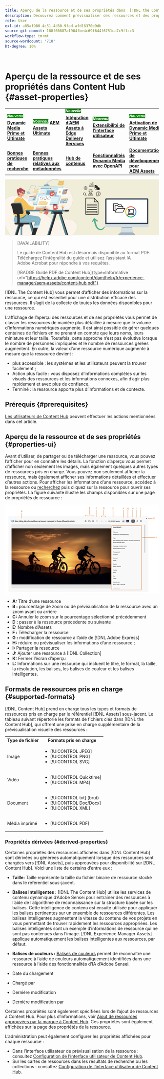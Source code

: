```yaml
---
title: Aperçu de la ressource et de ses propriétés dans  [!DNL the Content Hub]
description: Découvrez comment prévisualiser des ressources et des propriétés dans  [!DNL Content Hub]
role: User
exl-id: a85af980-4c51-4d30-9fad-afd16370e9db
source-git-commit: 188f60887a1904fbe4c69f644f6751ca7c9f1cc3
workflow-type: tm+mt
source-wordcount: '710'
ht-degree: 16%

---
```


# Aperçu de la ressource et de ses propriétés dans Content Hub {#asset-properties}

<table>
    <tr>
        <td>
            <sup style= "background-color:#008000; color:#FFFFFF; font-weight:bold"><i>Nouveau</i></sup> <a href="/help/assets/dynamic-media/dm-prime-ultimate.md"><b>Dynamic Media Prime et Ultimate</b></a>
        </td>
        <td>
            <sup style= "background-color:#008000; color:#FFFFFF; font-weight:bold"><i>Nouveau</i></sup> <a href="/help/assets/assets-ultimate-overview.md"><b>AEM Assets Ultimate</b></a>
        </td>
        <td>
            <sup style= "background-color:#008000; color:#FFFFFF; font-weight:bold"><i>Nouvelle</i></sup> <a href="/help/assets/integrate-aem-assets-edge-delivery-services.md"><b>Intégration d’AEM Assets à Edge Delivery Services</b></a>
        </td>
        <td>
            <sup style= "background-color:#008000; color:#FFFFFF; font-weight:bold"><i>Nouveau</i></sup> <a href="/help/assets/aem-assets-view-ui-extensibility.md"><b>Extensibilité de l’interface utilisateur</b></a>
        </td>
          <td>
            <sup style= "background-color:#008000; color:#FFFFFF; font-weight:bold"><i>Nouveau</i></sup> <a href="/help/assets/dynamic-media/enable-dynamic-media-prime-and-ultimate.md"><b>Activation de Dynamic Media Prime et Ultimate</b></a>
        </td>
    </tr>
    <tr>
        <td>
            <a href="/help/assets/search-best-practices.md"><b>Bonnes pratiques de recherche</b></a>
        </td>
        <td>
            <a href="/help/assets/metadata-best-practices.md"><b>Bonnes pratiques relatives aux métadonnées</b></a>
        </td>
        <td>
            <a href="/help/assets/product-overview.md"><b>Hub de contenus</b></a>
        </td>
        <td>
            <a href="/help/assets/dynamic-media-open-apis-overview.md"><b>Fonctionnalités Dynamic Media avec OpenAPI</b></a>
        </td>
        <td>
            <a href="https://developer.adobe.com/experience-cloud/experience-manager-apis/"><b>Documentation de développement pour AEM Assets</b></a>
        </td>
    </tr>
</table>

![Image de bannière de métadonnées](assets/metadata-banner-image.png)

>[!AVAILABILITY]
>
>Le guide de Content Hub est désormais disponible au format PDF. Téléchargez l’intégralité du guide et utilisez l’assistant IA Adobe Acrobat pour répondre à vos requêtes.
>
>[!BADGE Guide PDF de Content Hub]{type=Informative url="https://helpx.adobe.com/content/dam/help/fr/experience-manager/aem-assets/content-hub.pdf"}

[!DNL The Content Hub] vous permet d’afficher des informations sur la ressource, ce qui est essentiel pour une distribution efficace des ressources. Il s’agit de la collecte de toutes les données disponibles pour une ressource.

L’affichage de l’aperçu des ressources et de ses propriétés vous permet de classer les ressources de manière plus détaillée à mesure que le volume d’informations numériques augmente. Il est ainsi possible de gérer quelques centaines de fichiers en ne prenant en compte que leurs noms, leurs miniature et leur taille. Toutefois, cette approche n’est pas évolutive lorsque le nombre de personnes impliquées et le nombre de ressources gérées augmentent. En outre, la valeur d’une ressource numérique augmente à mesure que la ressource devient :

* plus accessible : les systèmes et les utilisateurs peuvent la trouver facilement ;
* Action plus facile : vous disposez d’informations complètes sur les visuels des ressources et les informations connexes, afin d’agir plus rapidement et avec plus de confiance.
* Terminé : la ressource apporte plus d’informations et de contexte.

## Prérequis {#prerequisites}

[Les utilisateurs de Content Hub](deploy-content-hub.md#onboard-content-hub-users) peuvent effectuer les actions mentionnées dans cet article.

## Aperçu de la ressource et de ses propriétés {#properties-ui}

Avant d’utiliser, de partager ou de télécharger une ressource, vous pouvez l’afficher pour en connaître les détails. La fonction d’aperçu vous permet d’afficher non seulement les images, mais également quelques autres types de ressources pris en charge. Vous pouvez non seulement afficher la ressource, mais également afficher ses informations détaillées et effectuer d’autres actions. Pour afficher les informations d’une ressource, accédez à la ressource ou [recherchez](search-assets.md) puis cliquez sur la ressource pour ouvrir ses propriétés. La figure suivante illustre les champs disponibles sur une page de propriétés de ressource :

![Propriétés d’une interface utilisateur de ressource](assets/properties-ui.png)

* **A:** Titre d’une ressource
* **B :** pourcentage de zoom ou de prévisualisation de la ressource avec un zoom avant ou arrière
* **C:** Annuler le zoom sur le pourcentage sélectionné précédemment
* **D :** passer à la ressource précédente ou suivante
* **E:** Nombre d’Assets
* **F :** Télécharger la ressource
* **G :** modification de ressource à l’aide de [!DNL Adobe Express]
* **H:** réduire ou prévisualiser les informations d’une ressource ;
* **I:** Partager la ressource
* **J:** Ajouter une ressource à [!DNL Collection]
* **K:** Fermer l’écran d’aperçu
* **L:** Informations sur une ressource qui incluent le titre, le format, la taille, la résolution, les balises, les balises de couleur et les balises intelligentes.

## Formats de ressources pris en charge {#supported-formats}

[!DNL Content Hub] prend en charge tous les types et formats de ressources pris en charge par le référentiel [!DNL Assets] sous-jacent. Le tableau suivant répertorie les formats de fichiers clés dans [!DNL the Content Hub], qui offrent une prise en charge supplémentaire de la prévisualisation visuelle des ressources :

<table> 
    <tbody>
     <tr>
      <th><strong>Type de fichier</strong></th>
      <th><strong>Formats pris en charge</strong></th>
     </tr>
     <tr>
      <td>Image</td>
      <td>
        <ul>
            <li>[!UICONTROL JPEG]</li> 
            <li>[!UICONTROL PNG]</li> 
            <li>[!UICONTROL SVG]</li>
        </ul>
      </td>
     </tr>
     <tr>
      <td>Vidéo</td>
      <td>
        <ul>
            <li>[!UICONTROL Quicktime]</li>  
            <li>[!UICONTROL MP4]</li> 
        </ul>
      </td>
     </tr>
      <tr>
      <td>Document</td>
      <td>
        <ul>
            <li>[!UICONTROL txt] (brut)</li>  
            <li>[!UICONTROL Doc/Docx]</li> 
            <li>[!UICONTROL XML]</li>
        </ul>
      </td>
     </tr>
     <tr>
      <td>Média imprimé</td>
      <td>
        <ul>
            <li>[!UICONTROL PDF]</li>  
        </ul>
      </td>
     </tr>  
    </tbody>
   </table>

### Propriétés dérivées {#derived-properties}

Certaines propriétés des ressources affichées dans [!DNL Content Hub] sont dérivées ou générées automatiquement lorsque des ressources sont chargées vers [!DNL Assets], puis approuvées pour disponibilité sur [!DNL Content Hub]. Voici une liste de certains d’entre eux :

* **Taille:** Taille représente la taille du fichier binaire de ressource stocké dans le référentiel sous-jacent.

<!--* **Tags:** Tags help you categorize assets that can be browsed and searched more efficiently. Tagging helps in propagating the appropriate taxonomy to other users and workflows. -->

* **Balises intelligentes :** [!DNL The Content Hub] utilise les services de contenu dynamique d’Adobe Sensei pour entraîner des ressources à l’aide de l’algorithme de reconnaissance sur la structure basée sur les balises. Cette intelligence de contenu est ensuite utilisée pour appliquer les balises pertinentes sur un ensemble de ressources différentes. Les balises intelligentes augmentent la vitesse du contenu de vos projets en vous permettant de trouver rapidement les ressources appropriées. Les balises intelligentes sont un exemple d’informations de ressource qui ne sont pas contenues dans l’image. [!DNL Experience Manager Assets] applique automatiquement les balises intelligentes aux ressources, par défaut.

* **Balises de couleurs :** [Balises de couleurs](#https://experienceleague.adobe.com/docs/experience-manager-cloud-service/content/assets/manage/color-tag-images.html?lang=fr) permet de reconnaître une ressource à l’aide de couleurs automatiquement identifiées dans une ressource à l’aide des fonctionnalités d’IA d’Adobe Sensei.

* Date du chargement

* Chargé par

* Dernière modification

* Dernière modification par

Certaines propriétés sont également spécifiées lors de l’ajout de ressources à Content Hub. Pour plus d’informations, voir [Ajout de ressources approuvées par la marque à Content Hub](upload-brand-approved-assets.md). Ces propriétés sont également affichées sur la page des propriétés de la ressource.

L’administration peut également configurer les propriétés affichées pour chaque ressource :

* Dans l’interface utilisateur de prévisualisation de la ressource : consultez [Configuration de l’interface utilisateur de Content Hub](configure-content-hub-ui-options.md#configure-asset-details-content-hub).
* Sur les cartes de ressources dans les résultats de recherche ou les collections : consultez [Configuration de l’interface utilisateur de Content Hub](configure-content-hub-ui-options.md#asset-card).

<!--

### Date range {#date-range} 

The date range allows you to select dates you want to see the assets. You can customize date range by choosing the start and end dates. 

-->
